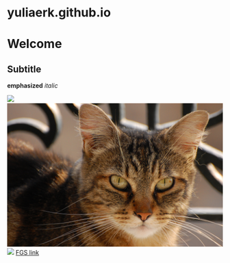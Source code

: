 # yuliaerk.github.io
# Welcome
## Subtitle

**emphasized** _italic_

![](https://static.pexels.com/photos/45201/kitty-cat-kitten-pet-45201.jpeg)
![](Domestic_shorthaired_cat_face.jpg)
![](https://www.sunnyskyz.com/uploads/2018/04/10y5p-tiny-piglet.jpg)
[FGS link](https://feinberg.weizmann.ac.il/login/index.php?saml=0&%5CSimpleSAML%5CAuth%5CState_exceptionId=_094b79aaba838189f5c446651bdb83afe5049561e2%3Ahttps%3A%2F%2Ffeinberg.weizmann.ac.il%2Fauth%2Fsaml2%2Fsp%2Fmodule.php%2Fcore%2Fas_login.php%3FAuthId%3Dfeinberg.weizmann.ac.il%26ReturnTo%3Dhttps%253A%252F%252Ffeinberg.weizmann.ac.il%252F)
